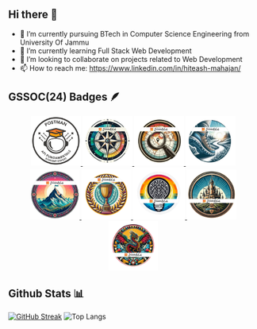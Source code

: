 ## Hi there 👋 
- 🔭 I’m currently pursuing BTech in Computer Science Engineering from University Of Jammu
- 🌱 I’m currently learning Full Stack Web Development
- 👯 I’m looking to collaborate on projects related to Web Development
- 📫 How to reach me: https://www.linkedin.com/in/hiteash-mahajan/





## GSSOC(24) Badges 🪶
<div style='display:flex; align-items:center; gap: 10px;' align='center'><a href="https://gssoc.girlscript.tech/leaderboard">
<img src="https://raw.githubusercontent.com/girlscript/gssoc-website-new/main/public/badges/postman.png" width="100px" height="100px" />
  <img src="https://github.com/girlscript/gssoc-website-new/blob/main/public/badges/1.png" width="100px" height="100px" />
  <img src="https://github.com/girlscript/gssoc-website-new/blob/main/public/badges/2.png" width="100px" height="100px" />
  <img src="https://github.com/girlscript/gssoc-website-new/blob/main/public/badges/3.png" width="100px" height="100px" />
  <img src="https://github.com/girlscript/gssoc-website-new/blob/main/public/badges/4.png" width="100px" height="100px" />
  <img src="https://github.com/girlscript/gssoc-website-new/blob/main/public/badges/5.png" width="100px" height="100px" />
  <img src="https://github.com/girlscript/gssoc-website-new/blob/main/public/badges/6.png" width="105px" height="105px" />
  <img src="https://github.com/girlscript/gssoc-website-new/blob/main/public/badges/7.png" width="100px" height="100px" />
  <img src="https://github.com/girlscript/gssoc-website-new/blob/main/public/badges/8.png" width="100px" height="100px" /></a>
</div> 





## Github Stats 📊
[![GitHub Streak](https://github-readme-streak-stats.herokuapp.com?user=hiteashgupta1&theme=nord&border_radius=5.1)](https://git.io/streak-stats)
![Top Langs](https://github-readme-stats.vercel.app/api/top-langs/?username=hiteashgupta1&layout=compact&theme=nord)







<!--
**hiteashgupta1/hiteashgupta1** is a ✨ _special_ ✨ repository because its `README.md` (this file) appears on your GitHub profile.

Here are some ideas to get you started:

- 🔭 I’m currently pursuing BTech in Computer Science Engineering from University Of Jammu
- 🌱 I’m currently learning Full Stack Web Development
- 👯 I’m looking to collaborate on projects related to Web Development
- 🤔 I’m looking for help with ...
- 💬 Ask me about ...
- 📫 How to reach me: https://www.linkedin.com/in/hiteash-mahajan/
- 😄 Pronouns: ...
- ⚡ Fun fact: ...
-->
